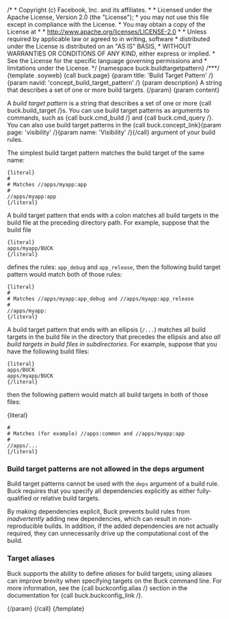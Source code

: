 /\* \* Copyright (c) Facebook, Inc. and its affiliates. \* \* Licensed
under the Apache License, Version 2.0 (the \"License\"); \* you may not
use this file except in compliance with the License. \* You may obtain a
copy of the License at \* \* http://www.apache.org/licenses/LICENSE-2.0
\* \* Unless required by applicable law or agreed to in writing,
software \* distributed under the License is distributed on an \"AS IS\"
BASIS, \* WITHOUT WARRANTIES OR CONDITIONS OF ANY KIND, either express
or implied. \* See the License for the specific language governing
permissions and \* limitations under the License. \*/ {namespace
buck.buildtargetpattern} /\*\*\*/ {template .soyweb} {call buck.page}
{param title: \'Build Target Pattern\' /} {param navid:
\'concept_build_target_pattern\' /} {param description} A string that
describes a set of one or more build targets. {/param} {param content}

A *build target pattern* is a string that describes a set of one or more
{call buck.build_target /}s. You can use build target patterns as
arguments to commands, such as {call buck.cmd_build /} and {call
buck.cmd_query /}. You can also use build target patterns in the {call
buck.concept_link}{param page: \'visibility\' /}{param name:
\'Visibility\' /}{/call} argument of your build rules.

The simplest build target pattern matches the build target of the same
name:

    {literal}
    #
    # Matches //apps/myapp:app
    #
    //apps/myapp:app
    {/literal}

A build target pattern that ends with a colon matches all build targets
in the build file at the preceding directory path. For example, suppose
that the build file

    {literal}
    apps/myapp/BUCK
    {/literal}

defines the rules: `app_debug` and `app_release`, then the following
build target pattern would match both of those rules:

    {literal}
    #
    # Matches //apps/myapp:app_debug and //apps/myapp:app_release
    #
    //apps/myapp:
    {/literal}

A build target pattern that ends with an ellipsis (`/...`) matches all
build targets in the build file in the directory that precedes the
ellipsis and also *all build targets in build files in subdirectories*.
For example, suppose that you have the following build files:

    {literal}
    apps/BUCK
    apps/myapp/BUCK
    {/literal}

then the following pattern would match all build targets in both of
those files:

{literal}

    #
    # Matches (for example) //apps:common and //apps/myapp:app
    #
    //apps/...
    {/literal}

### Build target patterns are not allowed in the deps argument

Build target patterns cannot be used with the `deps` argument of a build
rule. Buck requires that you specify all dependencies explicitly as
either fully-qualified or relative build targets.

By making dependencies explicit, Buck prevents build rules from
*inadvertently* adding new dependencies, which can result in
non-reproducible builds. In addition, if the added dependencies are not
actually required, they can unnecessarily drive up the computational
cost of the build.

### Target aliases

Buck supports the ability to define *aliases* for build targets; using
aliases can improve brevity when specifying targets on the Buck command
line. For more information, see the {call buckconfig.alias /} section in
the documentation for {call buck.buckconfig_link /}.

{/param} {/call} {/template}
